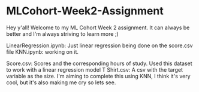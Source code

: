 # MLCohort-Week2-Assignment
Hey y'all! Welcome to my ML Cohort Week 2 assignment. It can always be better and I'm always striving to learn more ;)

LinearRegression.ipynb: Just linear regression being done on the score.csv file
KNN.ipynb: working on it.

Score.csv: Scores and the corresponding hours of study. Used this dataset to work with a linear regression model
T Shirt.csv: A csv with the target variable as the size. I'm aiming to complete this using KNN, I think it's very cool, but it's also making me cry so lets see.
